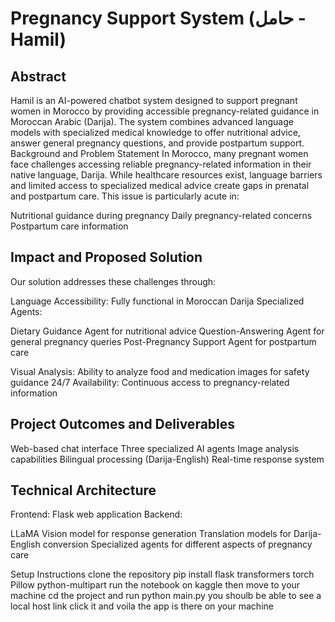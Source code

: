 
# Pregnancy Support System (حامل - Hamil)
## Abstract
Hamil is an AI-powered chatbot system designed to support pregnant women in Morocco by providing accessible pregnancy-related guidance in Moroccan Arabic (Darija). The system combines advanced language models with specialized medical knowledge to offer nutritional advice, answer general pregnancy questions, and provide postpartum support.
Background and Problem Statement
In Morocco, many pregnant women face challenges accessing reliable pregnancy-related information in their native language, Darija. While healthcare resources exist, language barriers and limited access to specialized medical advice create gaps in prenatal and postpartum care. This issue is particularly acute in:

Nutritional guidance during pregnancy
Daily pregnancy-related concerns
Postpartum care information

## Impact and Proposed Solution
Our solution addresses these challenges through:

Language Accessibility: Fully functional in Moroccan Darija
Specialized Agents:

Dietary Guidance Agent for nutritional advice
Question-Answering Agent for general pregnancy queries
Post-Pregnancy Support Agent for postpartum care


Visual Analysis: Ability to analyze food and medication images for safety guidance
24/7 Availability: Continuous access to pregnancy-related information

## Project Outcomes and Deliverables

Web-based chat interface
Three specialized AI agents
Image analysis capabilities
Bilingual processing (Darija-English)
Real-time response system

## Technical Architecture

Frontend: Flask web application
Backend:

LLaMA Vision model for response generation
Translation models for Darija-English conversion
Specialized agents for different aspects of pregnancy care



Setup Instructions
clone the repository 
pip install flask transformers torch Pillow python-multipart
run the notebook on kaggle
then move to your machine cd the project and run 
python main.py
you shoulb be able to see a local host link click it and voila the app is there on your machine 
